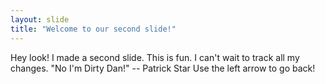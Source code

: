 ```yaml
---
layout: slide
title: "Welcome to our second slide!"
---
```

Hey look! I made a second slide. This is fun. I can't wait to track all my changes. "No I'm Dirty Dan!" -- Patrick Star
Use the left arrow to go back!
